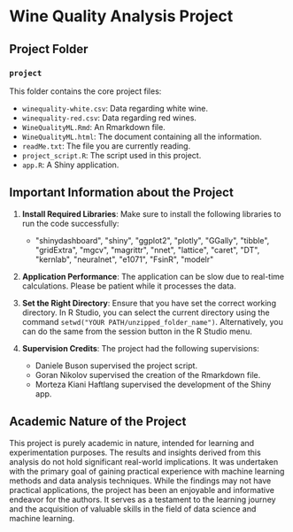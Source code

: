# Wine Quality Analysis Project

## Project Folder

### `project`

This folder contains the core project files:

- `winequality-white.csv`: Data regarding white wine.
- `winequality-red.csv`: Data regarding red wines.
- `WineQualityML.Rmd`: An Rmarkdown file.
- `WineQualityML.html`: The document containing all the information.
- `readMe.txt`: The file you are currently reading.
- `project_script.R`: The script used in this project.
- `app.R`: A Shiny application.

## Important Information about the Project

1. **Install Required Libraries**: Make sure to install the following libraries to run the code successfully:
    - "shinydashboard", "shiny", "ggplot2", "plotly", "GGally", "tibble", "gridExtra", "mgcv", "magrittr", "nnet", "lattice", "caret", "DT", "kernlab", "neuralnet", "e1071", "FsinR", "modelr"

2. **Application Performance**: The application can be slow due to real-time calculations. Please be patient while it processes the data.

3. **Set the Right Directory**: Ensure that you have set the correct working directory. In R Studio, you can select the current directory using the command `setwd("YOUR PATH/unzipped_folder_name")`. Alternatively, you can do the same from the session button in the R Studio menu.

4. **Supervision Credits**: The project had the following supervisions:
    - Daniele Buson supervised the project script.
    - Goran Nikolov supervised the creation of the Rmarkdown file.
    - Morteza Kiani Haftlang supervised the development of the Shiny app.

## Academic Nature of the Project

This project is purely academic in nature, intended for learning and experimentation purposes. The results and insights derived from this analysis do not hold significant real-world implications. It was undertaken with the primary goal of gaining practical experience with machine learning methods and data analysis techniques. While the findings may not have practical applications, the project has been an enjoyable and informative endeavor for the authors. It serves as a testament to the learning journey and the acquisition of valuable skills in the field of data science and machine learning.
